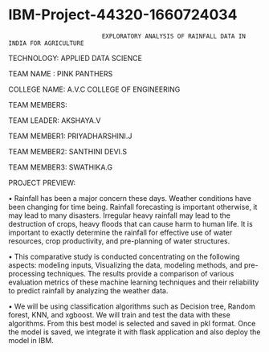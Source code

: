 # IBM-Project-44320-1660724034

                                                    

                              EXPLORATORY ANALYSIS OF RAINFALL DATA IN INDIA FOR AGRICULTURE
                                                  
  TECHNOLOGY: APPLIED DATA SCIENCE
  
  TEAM NAME : PINK PANTHERS
  
  COLLEGE NAME: A.V.C COLLEGE OF ENGINEERING
  
  TEAM MEMBERS:
  
  TEAM LEADER:     AKSHAYA.V
  
  TEAM MEMBER1:    PRIYADHARSHINI.J
  
  TEAM MEMBER2:    SANTHINI DEVI.S
  
  TEAM MEMBER3:    SWATHIKA.G
  
  PROJECT PREVIEW:
                
•	Rainfall has been a major concern these days. Weather conditions have been changing for time being. Rainfall forecasting is important otherwise, it may lead to many disasters. Irregular heavy rainfall may lead to the destruction of crops, heavy floods that can cause harm to human life. It is important to exactly determine the rainfall for effective use of water resources, crop productivity, and pre-planning of water structures.

•	This comparative study is conducted concentrating on the following aspects: modeling inputs, Visualizing the data, modeling methods, and pre-processing techniques. The results provide a comparison of various evaluation metrics of these machine learning techniques and their reliability to predict rainfall by analyzing the weather data.

•	We will be using classification algorithms such as Decision tree, Random forest, KNN, and xgboost. We will train and test the data with these algorithms. From this best model is selected and saved in pkl format. Once the model is saved, we integrate it with flask application and also deploy the model in IBM.

